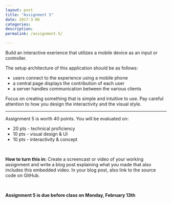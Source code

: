 ```yaml
---
layout: post
title: "Assignment 5"
date: 2017-3-06
categories:
description: 
permalink: /assignment-5/

---
```


Build an interactive exerience that utilizes a mobile device as an input or controller. 

The setup architecture of this application should be as follows:
- users connect to the experience using a mobile phone
- a central page displays the contribution of each user
- a server handles communication between the various clients

Focus on creating something that is simple and intuitive to use. Pay careful attention to how you design the interactivity and the visual style. 

<hr>

Assignment 5 is worth 40 points. You will be evaluated on: 

+ 20 pts - technical proficiency<br>
+ 10 pts - visual design & UI<br>
+ 10 pts - interactivity & concept

<br>

**How to turn this in:** Create a screencast or video of your working assignment and write a blog post explaining what you made that also includes this embedded video. In your blog post, also link to the source code on GitHub.

<br>

**Assignment 5 is due before class on Monday, February 13th** 
